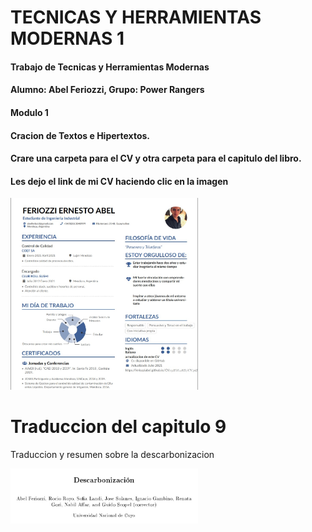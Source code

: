 # TECNICAS Y HERRAMIENTAS MODERNAS 1
#### Trabajo de Tecnicas y Herramientas Modernas <br>
#### Alumno: Abel Feriozzi, Grupo: Power Rangers <br>
#### Modulo 1 <br>
#### Cracion de Textos e Hipertextos. <br>
#### Crare una carpeta para el CV y otra carpeta para el capitulo del libro.

#### Les dejo el link de mi CV haciendo clic en la imagen
 <a href="https://feriozziabel.github.io/CV_TyHM_1_2021/CVfinal.pdf">
 <img src="WhatsApp Image 2021-06-23 at 13.54.46.jpeg" alt="CV" width="300px">
  </a>

# Traduccion del capitulo 9
<p> Traduccion y resumen sobre la descarbonizacion </p>
<a href="https://feriozziabel.github.io/CV_TyHM_1_2021/TRADUCCIONFINAL.pdf">
<img src="WhatsApp Image 2021-06-23 at 17.54.28.jpeg" alt="Traducción" width="300px">
 </a>
